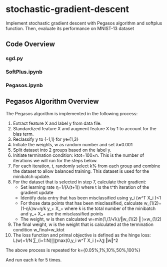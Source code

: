 # stochastic-gradient-descent
Implement stochastic gradient descent with Pegasos algorithm and softplus function. Then, evaluate its performance on MNIST-13 dataset

## Code Overview
### sgd.py
### SoftPlus.ipynb
### Pegasos.ipynb

## Pegasos Algorithm Overview
The Pegasos algorithm is implemented in the following process:
1. Extract feature X and label y from data file.
2. Standardized feature X and augment feature X by 1 to account for the bias term.
3. Reclassify y to {-1,1} for y∈{1,3}
4. Initiate the weights, w as random number and set λ=0.001
5. Split dataset into 2 groups based on the label y.
6. Initiate termination condition: ktot=100×n. This is the number of iterations we will run for the steps below.
7. For each iteration, t, randomly select k% from each group and combine the dataset to allow balanced training. This dataset is used for the minibatch update.
8. For the dataset that is selected in step 7, calculate their gradient:
   - Set learning rate η=1/(λ(t+1)) where t is the t^th  iteration of the gradient update
   - Identify data entry that has been misclassified using y_i (w^T X_i )<1
   - For those data points that has been misclassified, calculate w_(1/2)=(1-ηλ)w+η/k y_+ X_+ where k is the total number of the minibatch and y_+ X_+  are the misclassified points
   - The weight, w is then calculated w=min⁡(1,(1/√λ)/‖w_(1/2) ‖ )×w_(1/2)
10. The final weight, w is the weight that is calculated at the termination condition w_final=w_ktot
11. The loss function and primal objective is defined as the hinge loss: L(w)=1/N ∑_(i=1:N)▒〖max⁡(0,y_i w^T X_i )+λ〗 ‖w‖^2

The above process is repeated for
k={0.05%,1%,10%,50%,100%}

And run each k for 5 times.
